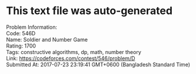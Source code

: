 # This text file was auto-generated  
  
Problem Information:  
Code: 546D  
Name: Soldier and Number Game  
Rating: 1700  
Tags: constructive algorithms, dp, math, number theory  
Link: https://codeforces.com/contest/546/problem/D  
Submitted At: 2017-07-23 23:19:41 GMT+0600 (Bangladesh Standard Time)  
